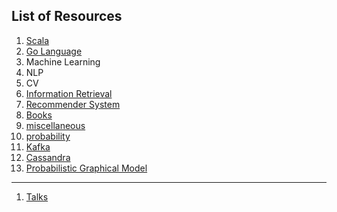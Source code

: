 ## List of Resources

1. [Scala](https://tigermlt.github.io/blog/scala)
2. [Go Language](https://tigermlt.github.io/blog/golang)
3. Machine Learning
4. NLP
5. CV
6. [Information Retrieval](https://tigermlt.github.io/blog/IR)
7. [Recommender System](https://tigermlt.github.io/blog/RecSys)
8. [Books](https://tigermlt.github.io/blog/books)
9. [miscellaneous](https://tigermlt.github.io/blog/miscellaneous)
10. [probability](https://tigermlt.github.io/blog/probability)
11. [Kafka](https://tigermlt.github.io/blog/kafka)
12. [Cassandra](https://tigermlt.github.io/blog/cassandra)
13. [Probabilistic Graphical Model](https://tigermlt.github.io/blog/PGM)
-------------------------

1. [Talks](https://tigermlt.github.io/blog/talk)

